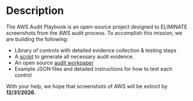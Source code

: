 # Description
The AWS Audit Playbook is an open-source project designed to ELIMINATE screenshots from the AWS audit process. To accomplish this mission, we are building the following:
- Library of controls with detailed evidence collection & testing steps
- A [script](./gather_audit_evidence.py) to generate all necessary audit evidence.
- An open source [audit workpaper](https://docs.google.com/spreadsheets/d/1bGfbXUTSzVCSGCWn7UtG6QN4wWeEKdrubygcCuDDjbI/edit?usp=sharing)
- Example JSON files and detailed instructions for how to test each control

With your help, we hope that screenshots of AWS will be extinct by **12/31/2026**.
